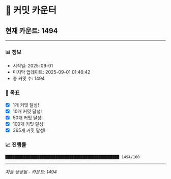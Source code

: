 # 🔢 커밋 카운터

## 현재 카운트: 1494

---

### 📊 정보
- 시작일: 2025-09-01
- 마지막 업데이트: 2025-09-01 01:46:42
- 총 커밋 수: 1494

### 🎯 목표
- [x] 1개 커밋 달성!
- [x] 10개 커밋 달성!
- [x] 50개 커밋 달성!
- [x] 100개 커밋 달성!
- [x] 365개 커밋 달성!

### 📈 진행률
```
██████████████████████████████████████████████████ 1494/100
```

---
*자동 생성됨 - 카운트: 1494*
